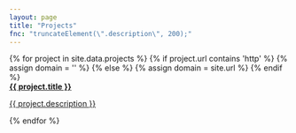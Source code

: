 ```yaml
---
layout: page
title: "Projects"
fnc: "truncateElement(\".description\", 200);"
---
```


  <!-- Generates the projects thumbnails out of the _data/projects.yml  -->
  <div class="container-fluid">
    <div class="row">
      <!-- Iterates over projects -->
      {% for project in site.data.projects %}
      <!-- Adding thumbnail -->
      {% if project.url contains 'http' %}
        {% assign domain = '' %}
      {% else %}
        {% assign domain = site.url %}
      {% endif %}
      <a class="page-link" href="{{ domain }}{{ project.url }}" {% if project.url contains 'http' %} target="_blank"{% endif %}>
        <div class="col-md-4 col-sm-6 col-xs-12">
          <div class="panel panel-default thumbnail well well-sm">
            <div class="panel-heading">
              <i class="fa fa-terminal fa-lg"></i>
              <strong>{{ project.title }}</strong></div>
            <div class="panel-body">
              <p class="description text-justify auto">{{ project.description }}</p>
            </div>
          </div>
        </div>
      </a>
      {% endfor %}
    </div>
  </div>
